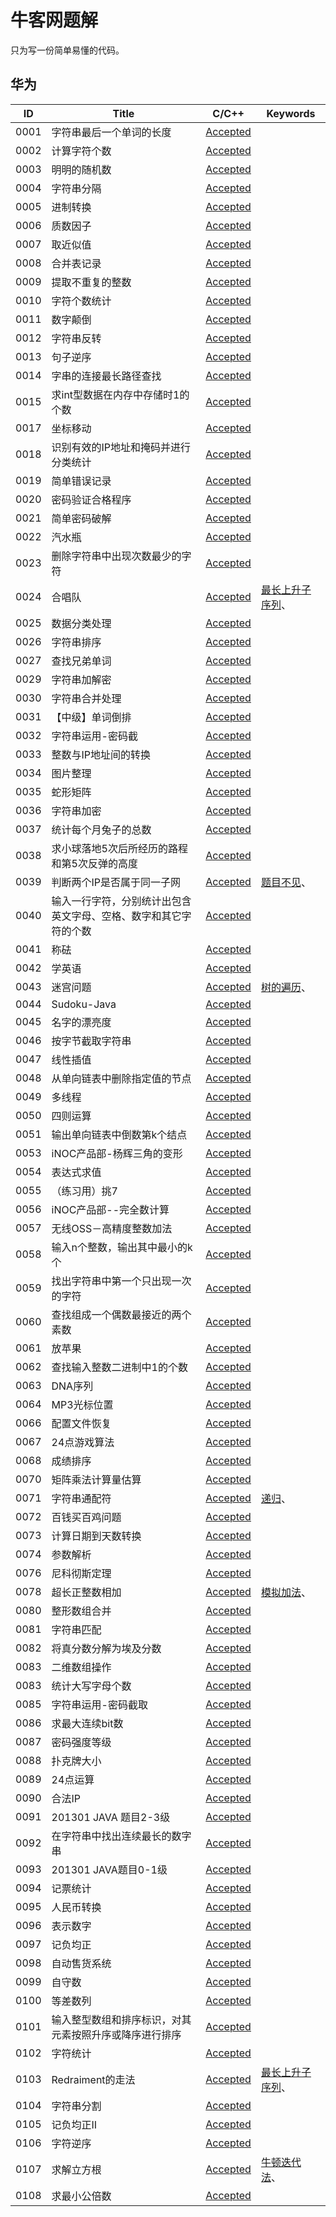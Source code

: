 # 牛客网题解

只为写一份简单易懂的代码。

## 华为

| ID | Title | C/C++ | Keywords |
|---|---|---|---|
| 0001 | 字符串最后一个单词的长度 | [Accepted](huawei\0001.cpp) |  |
| 0002 | 计算字符个数 | [Accepted](huawei\0002.cpp) |  |
| 0003 | 明明的随机数 | [Accepted](huawei\0003.cpp) |  |
| 0004 | 字符串分隔 | [Accepted](huawei\0004.cpp) |  |
| 0005 | 进制转换 | [Accepted](huawei\0005.cpp) |  |
| 0006 | 质数因子 | [Accepted](huawei\0006.cpp) |  |
| 0007 | 取近似值 | [Accepted](huawei\0007.cpp) |  |
| 0008 | 合并表记录 | [Accepted](huawei\0008.cpp) |  |
| 0009 | 提取不重复的整数 | [Accepted](huawei\0009.cpp) |  |
| 0010 | 字符个数统计 | [Accepted](huawei\0010.cpp) |  |
| 0011 | 数字颠倒 | [Accepted](huawei\0011.cpp) |  |
| 0012 | 字符串反转 | [Accepted](huawei\0012.cpp) |  |
| 0013 | 句子逆序 | [Accepted](huawei\0013.cpp) |  |
| 0014 | 字串的连接最长路径查找 | [Accepted](huawei\0014.cpp) |  |
| 0015 | 求int型数据在内存中存储时1的个数 | [Accepted](huawei\0015.cpp) |  |
| 0017 | 坐标移动 | [Accepted](huawei\0017.cpp) |  |
| 0018 | 识别有效的IP地址和掩码并进行分类统计 | [Accepted](huawei\0018.cpp) |  |
| 0019 | 简单错误记录 | [Accepted](huawei\0019.cpp) |  |
| 0020 | 密码验证合格程序 | [Accepted](huawei\0020.cpp) |  |
| 0021 | 简单密码破解 | [Accepted](huawei\0021.cpp) |  |
| 0022 | 汽水瓶 | [Accepted](huawei\0022.cpp) |  |
| 0023 | 删除字符串中出现次数最少的字符 | [Accepted](huawei\0023.cpp) |  |
| 0024 | 合唱队 | [Accepted](huawei\0024.cpp) | [最长上升子序列]( )、 |
| 0025 | 数据分类处理 | [Accepted](huawei\0025.cpp) |  |
| 0026 | 字符串排序 | [Accepted](huawei\0026.cpp) |  |
| 0027 | 查找兄弟单词 | [Accepted](huawei\0027.cpp) |  |
| 0029 | 字符串加解密 | [Accepted](huawei\0029.cpp) |  |
| 0030 | 字符串合并处理 | [Accepted](huawei\0030.cpp) |  |
| 0031 | 【中级】单词倒排 | [Accepted](huawei\0031.cpp) |  |
| 0032 | 字符串运用-密码截 | [Accepted](huawei\0032.cpp) |  |
| 0033 | 整数与IP地址间的转换 | [Accepted](huawei\0033.cpp) |  |
| 0034 | 图片整理 | [Accepted](huawei\0034.cpp) |  |
| 0035 | 蛇形矩阵 | [Accepted](huawei\0035.cpp) |  |
| 0036 | 字符串加密 | [Accepted](huawei\0036.cpp) |  |
| 0037 | 统计每个月兔子的总数 | [Accepted](huawei\0037.cpp) |  |
| 0038 | 求小球落地5次后所经历的路程和第5次反弹的高度 | [Accepted](huawei\0038.cpp) |  |
| 0039 | 判断两个IP是否属于同一子网 | [Accepted](huawei\0039.cpp) | [题目不见]( )、 |
| 0040 | 输入一行字符，分别统计出包含英文字母、空格、数字和其它字符的个数 | [Accepted](huawei\0040.cpp) |  |
| 0041 | 称砝 | [Accepted](huawei\0041.cpp) |  |
| 0042 | 学英语 | [Accepted](huawei\0042.cpp) |  |
| 0043 | 迷宫问题 | [Accepted](huawei\0043.cpp) | [树的遍历]( )、 |
| 0044 | Sudoku-Java | [Accepted](huawei\0044.cpp) |  |
| 0045 | 名字的漂亮度 | [Accepted](huawei\0045.cpp) |  |
| 0046 | 按字节截取字符串 | [Accepted](huawei\0046.cpp) |  |
| 0047 | 线性插值 | [Accepted](huawei\0047.cpp) |  |
| 0048 | 从单向链表中删除指定值的节点 | [Accepted](huawei\0048.cpp) |  |
| 0049 | 多线程 | [Accepted](huawei\0049.cpp) |  |
| 0050 | 四则运算 | [Accepted](huawei\0050.cpp) |  |
| 0051 | 输出单向链表中倒数第k个结点 | [Accepted](huawei\0051.cpp) |  |
| 0053 | iNOC产品部-杨辉三角的变形 | [Accepted](huawei\0053.cpp) |  |
| 0054 | 表达式求值 | [Accepted](huawei\0054.cpp) |  |
| 0055 | （练习用）挑7 | [Accepted](huawei\0055.cpp) |  |
| 0056 | iNOC产品部--完全数计算 | [Accepted](huawei\0056.cpp) |  |
| 0057 | 无线OSS－高精度整数加法 | [Accepted](huawei\0057.cpp) |  |
| 0058 | 输入n个整数，输出其中最小的k个 | [Accepted](huawei\0058.cpp) |  |
| 0059 | 找出字符串中第一个只出现一次的字符 | [Accepted](huawei\0059.cpp) |  |
| 0060 | 查找组成一个偶数最接近的两个素数 | [Accepted](huawei\0060.cpp) |  |
| 0061 | 放苹果 | [Accepted](huawei\0061.cpp) |  |
| 0062 | 查找输入整数二进制中1的个数 | [Accepted](huawei\0062.cpp) |  |
| 0063 | DNA序列 | [Accepted](huawei\0063.cpp) |  |
| 0064 | MP3光标位置 | [Accepted](huawei\0064.cpp) |  |
| 0066 | 配置文件恢复 | [Accepted](huawei\0066.cpp) |  |
| 0067 | 24点游戏算法 | [Accepted](huawei\0067.cpp) |  |
| 0068 | 成绩排序 | [Accepted](huawei\0068.cpp) |  |
| 0070 | 矩阵乘法计算量估算 | [Accepted](huawei\0070.cpp) |  |
| 0071 | 字符串通配符 | [Accepted](huawei\0071.cpp) | [递归]( )、 |
| 0072 | 百钱买百鸡问题 | [Accepted](huawei\0072.cpp) |  |
| 0073 | 计算日期到天数转换 | [Accepted](huawei\0073.cpp) |  |
| 0074 | 参数解析 | [Accepted](huawei\0074.cpp) |  |
| 0076 | 尼科彻斯定理 | [Accepted](huawei\0076.cpp) |  |
| 0078 | 超长正整数相加 | [Accepted](huawei\0078.cpp) | [模拟加法]( )、 |
| 0080 | 整形数组合并 | [Accepted](huawei\0080.cpp) |  |
| 0081 | 字符串匹配 | [Accepted](huawei\0081.cpp) |  |
| 0082 | 将真分数分解为埃及分数 | [Accepted](huawei\0082.cpp) |  |
| 0083 | 二维数组操作 | [Accepted](huawei\0083.cpp) |  |
| 0083 | 统计大写字母个数 | [Accepted](huawei\0084.cpp) |  |
| 0085 | 字符串运用-密码截取 | [Accepted](huawei\0085.cpp) |  |
| 0086 | 求最大连续bit数 | [Accepted](huawei\0086.cpp) |  |
| 0087 | 密码强度等级 | [Accepted](huawei\0087.cpp) |  |
| 0088 | 扑克牌大小 | [Accepted](huawei\0088.cpp) |  |
| 0089 | 24点运算 | [Accepted](huawei\0089.cpp) |  |
| 0090 | 合法IP | [Accepted](huawei\0090.cpp) |  |
| 0091 | 201301 JAVA 题目2-3级 | [Accepted](huawei\0091.cpp) |  |
| 0092 | 在字符串中找出连续最长的数字串 | [Accepted](huawei\0092.cpp) |  |
| 0093 | 201301 JAVA题目0-1级 | [Accepted](huawei\0093.cpp) |  |
| 0094 | 记票统计 | [Accepted](huawei\0094.cpp) |  |
| 0095 | 人民币转换 | [Accepted](huawei\0095.cpp) |  |
| 0096 | 表示数字 | [Accepted](huawei\0096.cpp) |  |
| 0097 | 记负均正 | [Accepted](huawei\0097.cpp) |  |
| 0098 | 自动售货系统 | [Accepted](huawei\0098.cpp) |  |
| 0099 | 自守数 | [Accepted](huawei\0099.cpp) |  |
| 0100 | 等差数列 | [Accepted](huawei\0100.cpp) |  |
| 0101 | 输入整型数组和排序标识，对其元素按照升序或降序进行排序 | [Accepted](huawei\0101.cpp) |  |
| 0102 | 字符统计 | [Accepted](huawei\0102.cpp) |  |
| 0103 | Redraiment的走法 | [Accepted](huawei\0103.cpp) | [最长上升子序列]( )、 |
| 0104 | 字符串分割 | [Accepted](huawei\0104.cpp) |  |
| 0105 | 记负均正II | [Accepted](huawei\0105.cpp) |  |
| 0106 | 字符逆序 | [Accepted](huawei\0106.cpp) |  |
| 0107 | 求解立方根 | [Accepted](huawei\0107.cpp) | [牛顿迭代法]( )、 |
| 0108 | 求最小公倍数 | [Accepted](huawei\0108.cpp) |  |

